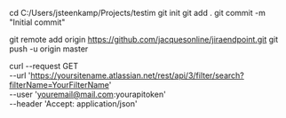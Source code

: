 <!-- cd C:/Users/jsteenkamp/Projects/testim
python -m venv venv
.\venv\Scripts\activate
py -m pip install --upgrade pip
pip install -r requirements.txt -->
cd C:/Users/jsteenkamp/Projects/testim
git init
git add .
git commit -m "Initial commit"

<!-- Create a new repository on GitHub: Go to GitHub and create a new repository. Do not initialize it with a README, .gitignore, or license, as you already have a local repository.

Add the remote repository: Add the remote repository URL to your local Git repository. Replace YOUR_GITHUB_USERNAME and YOUR_REPOSITORY_NAME with your GitHub username and the name of the repository you created: -->

git remote add origin https://github.com/jacquesonline/jiraendpoint.git
git push -u origin master

curl --request GET \
--url 'https://yoursitename.atlassian.net/rest/api/3/filter/search?filterName=YourFilterName' \
--user 'youremail@mail.com:yourapitoken' \
--header 'Accept: application/json'
